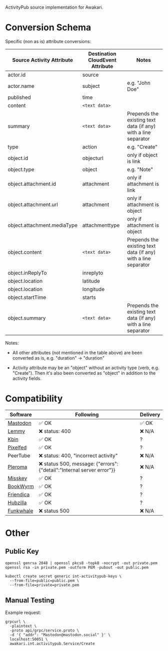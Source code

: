 ActivityPub source implementation for Awakari.

# Conversion Schema

Specific (non as is) attribute conversions:

| Source Activity Attribute   | Destination CloudEvent Attribute | Notes                                                          |
|-----------------------------|----------------------------------|----------------------------------------------------------------|
| actor.id                    | source                           |                                                                |
| actor.name                  | subject                          | e.g. "John Doe"                                                |
| published                   | time                             |                                                                |
| content                     | `<text data>`                    |                                                                |
| summary                     | `<text data>`                    | Prepends the existing text data (if any) with a line separator |
| type                        | action                           | e.g. "Create"                                                  |
| object.id                   | objecturl                        | only if object is link                                         |
| object.type                 | object                           | e.g. "Note"                                                    |
| object.attachment.id        | attachment                       | only if attachment is link                                     |
| object.attachment.url       | attachment                       | only if attachment is object                                   |
| object.attachment.mediaType | attachmenttype                   | only if attachment is object                                   |
| object.content              | `<text data>`                    | Prepends the existing text data (if any) with a line separator |
| object.inReplyTo            | inreplyto                        |
| object.location             | latitude                         |
| object.location             | longitude                        |
| object.startTime            | starts                           |
| object.summary              | `<text data>`                    | Prepends the existing text data (if any) with a line separator |

Notes:

* All other attributes (not mentioned in the table above) are been converted as is, e.g. "duration" -> "duration"

* Activity attribute may be an "object" without an activity type (verb, e.g. "Create"). 
  Then it's also been converted as "object" in addition to the activity fields.

# Compatibility

| Software                                                      | Following                                                            | Delivery |
|---------------------------------------------------------------|----------------------------------------------------------------------|----------|
| [Mastodon](https://en.wikipedia.org/wiki/Mastodon_(software)) | ✅ OK                                                                 | ✅ OK     |
| [Lemmy](https://en.wikipedia.org/wiki/Lemmy_(software))       | ❌ status: 400                                                        | ❌ N/A    |
| [Kbin](https://kbin.socail)                                   | ✅ OK                                                                 | ?        |
| [Pixelfed](https://pixelfed.ru)                               | ✅ OK                                                                 | ?        |
| PeerTube                                                      | ❌ status: 400, "incorrect activity"                                  | ❌ N/A    |
| [Pleroma](https://stereophonic.space)                         | ❌ status 500, message: {"errors":{"detail":"Internal server error"}} | ❌ N/A    |         |
| [Misskey](https://den.raccoon.quest/)                         | ✅ OK                                                                 | ?        |
| [BookWyrm](https://bookwyrm.social)                           | ✅ OK                                                                 | ?        |
| [Friendica](https://venera.social)                            | ✅ OK                                                                 | ?        |
| [Hubzilla](https://zotum.net)                                 | ✅ OK                                                                 | ?        |
| [Funkwhale](https://funkwhale.our-space.xyz)                  | ❌ status 500                                                         | ❌ N/A    |          

# Other

## Public Key

```shell
openssl genrsa 2048 | openssl pkcs8 -topk8 -nocrypt -out private.pem
openssl rsa -in private.pem -outform PEM -pubout -out public.pem
```

```shell
kubectl create secret generic int-activitypub-keys \
  --from-file=public=public.pem \
  --from-file=private=private.pem
```

## Manual Testing

Example request:
```shell
grpcurl \
  -plaintext \
  -proto api/grpc/service.proto \
  -d '{ "addr": "Mastodon@mastodon.social" }' \
  localhost:50051 \
  awakari.int.activitypub.Service/Create
```
